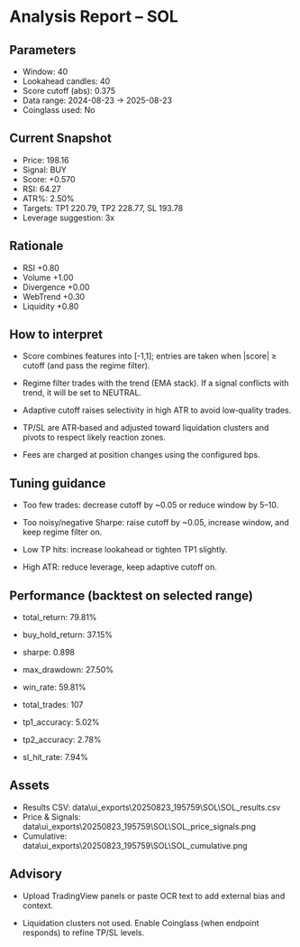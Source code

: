 
# Analysis Report – SOL

## Parameters
- Window: 40
- Lookahead candles: 40
- Score cutoff (abs): 0.375
- Data range: 2024-08-23 → 2025-08-23
- Coinglass used: No

## Current Snapshot
- Price: 198.16
- Signal: BUY
- Score: +0.570
- RSI: 64.27
- ATR%: 2.50%
- Targets: TP1 220.79, TP2 228.77, SL 193.78
- Leverage suggestion: 3x

## Rationale
- RSI +0.80
- Volume +1.00
- Divergence +0.00
- WebTrend +0.30
- Liquidity +0.80

## How to interpret
- Score combines features into [-1,1]; entries are taken when |score| ≥ cutoff (and pass the regime filter).

- Regime filter trades with the trend (EMA stack). If a signal conflicts with trend, it will be set to NEUTRAL.

- Adaptive cutoff raises selectivity in high ATR to avoid low‑quality trades.

- TP/SL are ATR‑based and adjusted toward liquidation clusters and pivots to respect likely reaction zones.

- Fees are charged at position changes using the configured bps.

## Tuning guidance
- Too few trades: decrease cutoff by ~0.05 or reduce window by 5–10.

- Too noisy/negative Sharpe: raise cutoff by ~0.05, increase window, and keep regime filter on.

- Low TP hits: increase lookahead or tighten TP1 slightly.

- High ATR: reduce leverage, keep adaptive cutoff on.

## Performance (backtest on selected range)
- total_return: 79.81%
- buy_hold_return: 37.15%
- sharpe: 0.898
- max_drawdown: 27.50%
- win_rate: 59.81%
- total_trades: 107
- tp1_accuracy: 5.02%
- tp2_accuracy: 2.78%
- sl_hit_rate: 7.94%

## Assets
- Results CSV: data\ui_exports\20250823_195759\SOL\SOL_results.csv
- Price & Signals: data\ui_exports\20250823_195759\SOL\SOL_price_signals.png
- Cumulative: data\ui_exports\20250823_195759\SOL\SOL_cumulative.png

## Advisory
- Upload TradingView panels or paste OCR text to add external bias and context.
- Liquidation clusters not used. Enable Coinglass (when endpoint responds) to refine TP/SL levels.
